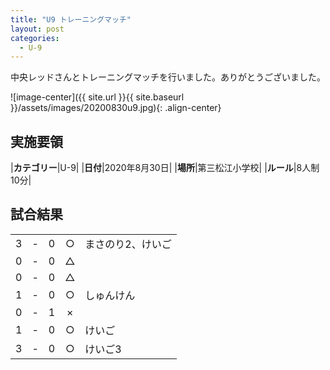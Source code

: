 ```yaml
---
title: "U9 トレーニングマッチ"
layout: post
categories:
  - U-9
---
```


中央レッドさんとトレーニングマッチを行いました。ありがとうございました。

![image-center]({{ site.url }}{{ site.baseurl }}/assets/images/20200830u9.jpg){: .align-center}


## 実施要領

|**カテゴリー**|U-9|
|**日付**|2020年8月30日|
|**場所**|第三松江小学校|
|**ルール**|8人制10分|


## 試合結果

|    |   |    |         |    |
|:--:|:-:|:--:|:--:|:--------|
|    3| - |   0|○|まさのり2、けいご|
|    0| - |   0|△||
|    0| - |   0|△||
|    1| - |   0|○|しゅんけん|
|    0| - |   1|×||
|    1| - |   0|○|けいご|
|    3| - |   0|○|けいご3|
